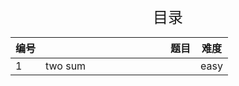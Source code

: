 <div align='center' ><font size='5'>目录</font></div>

| 编号 | <img width=200/>题目 | 难度 |
| ---- | -------------------- | ---- |
| 1    | two sum              | easy |



